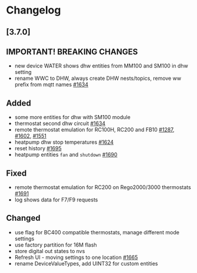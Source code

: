# Changelog

## [3.7.0]

## **IMPORTANT! BREAKING CHANGES**

- new device WATER shows dhw entities from MM100 and SM100 in dhw setting
- rename WWC to DHW, always create DHW nests/topics, remove ww prefix from mqtt names [#1634](https://github.com/emsesp/EMS-ESP32/issues/1634)

## Added

- some more entities for dhw with SM100 module
- thermostat second dhw circuit [#1634](https://github.com/emsesp/EMS-ESP32/issues/1634)
- remote thermostat emulation for RC100H, RC200 and FB10 [#1287](https://github.com/emsesp/EMS-ESP32/discussions/1287), [#1602](https://github.com/emsesp/EMS-ESP32/discussions/1602), [#1551](https://github.com/emsesp/EMS-ESP32/discussions/1551)
- heatpump dhw stop temperatures [#1624](https://github.com/emsesp/EMS-ESP32/issues/1624)
- reset history [#1695](https://github.com/emsesp/EMS-ESP32/issues/1695)
- heatpump entities `fan` and `shutdown` [#1690](https://github.com/emsesp/EMS-ESP32/discussions/1690)

## Fixed

- remote thermostat emulation for RC200 on Rego2000/3000 thermostats [#1691](https://github.com/emsesp/EMS-ESP32/discussions/1691)
- log shows data for F7/F9 requests

## Changed

- use flag for BC400 compatible thermostats, manage different mode settings
- use factory partition for 16M flash
- store digital out states to nvs
- Refresh UI - moving settings to one location [#1665](https://github.com/emsesp/EMS-ESP32/issues/1665)
- rename DeviceValueTypes, add UINT32 for custom entities
